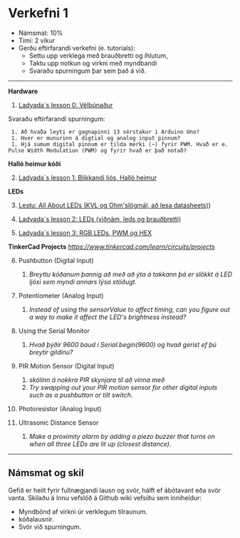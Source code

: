 # Verkefni 1 
- Námsmat: 10%
- Tími: 2 vikur
- Gerðu eftirfarandi verkefni (e. tutorials):
  - Settu upp verklega með brauðbretti og íhlutum, 
  - Taktu upp notkun og virkni með myndbandi
  - Svaraðu spurningum þar sem það á við.

---

**Hardware**

1. [Ladyada´s lesson 0: Vélbúnaður](https://learn.adafruit.com/ladyadas-learn-arduino-lesson-number-0) 

  Svaraðu eftirfarandi spurningum:

     1. Að hvaða leyti er gagnapinni 13 sérstakur í Arduino Uno?
     1. Hver er munurinn á digtial og analog input pinnum?
     1. Hjá sumum digital pinnum er tilda merki (~) fyrir PWM. Hvað er e. Pulse Width Modulation (PWM) og fyrir hvað er það notað?

**Halló heimur kóði**

2. [Ladyada´s lesson 1: Blikkandi ljós, Halló heimur ](https://learn.adafruit.com/ladyadas-learn-arduino-lesson-number-1) 

  
**LEDs**

3. [Lestu: All About LEDs (KVL og Ohm'slögmál, að lesa datasheets)](https://learn.adafruit.com/all-about-leds/overview))

4. [Ladyada´s lesson 2: LEDs (viðnám, leds og brauðbretti)](https://learn.adafruit.com/adafruit-arduino-lesson-2-leds/overview)

5. [Ladyada´s lesson 3: RGB LEDs, PWM og HEX](https://learn.adafruit.com/adafruit-arduino-lesson-3-rgb-leds)


**TinkerCad Projects** _https://www.tinkercad.com/learn/circuits/projects_

6. Pushbutton (Digital Input) 
   1. _Breyttu kóðanum þannig að með að ýta á takkann þá er slökkt á LED ljósi sem myndi annars lýsa stöðugt._

7. Potentiometer (Analog Input) 
   1. _Instead of using the sensorValue to affect timing, can you figure out a way to make it affect the LED's brightness instead?_
   
8. Using the Serial Monitor
   1. _Hvað þýðir 9600 baud í Serial.begin(9600) og hvað gerist ef þú breytir gildinu?_
   
9. PIR Motion Sensor (Digital Input)
   1. _skólinn á nokkra PIR skynjara til að vinna með_
   1. _Try swapping out your PIR motion sensor for other digital inputs such as a pushbutton or tilt switch._
    
10. Photoresistor (Analog Input) 

11. Ultrasonic Distance Sensor 
    1. _Make a proximity alarm by adding a piezo buzzer that turns on when all three LEDs are lit up (closest distance)._

---

## Námsmat og skil
Gefið er heilt fyrir fullnægjandi lausn og svör, hálft ef ábótavant eða svör vanta.
Skilaðu á Innu vefslóð á Github wiki vefsíðu sem inniheldur:

- Myndbönd af virkni úr verklegum tilraunum.
- kóðalausnir. 
- Svör við spurningum.







